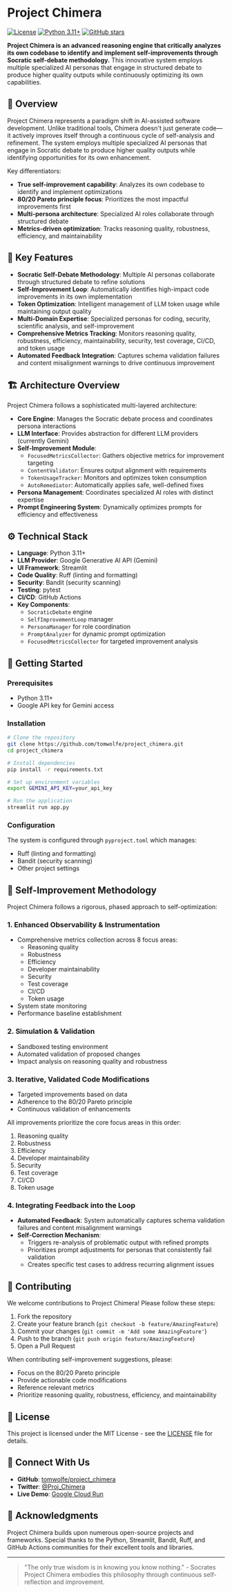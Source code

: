 # Project Chimera

[![License](https://img.shields.io/badge/License-MIT-blue.svg)](LICENSE)
[![Python 3.11+](https://img.shields.io/badge/Python-3.11%2B-blue)](https://python.org)
[![GitHub stars](https://img.shields.io/github/stars/tomwolfe/project_chimera?style=social)](https://github.com/tomwolfe/project_chimera)

**Project Chimera is an advanced reasoning engine that critically analyzes its own codebase to identify and implement self-improvements through Socratic self-debate methodology.** This innovative system employs multiple specialized AI personas that engage in structured debate to produce higher quality outputs while continuously optimizing its own capabilities.

## 🌟 Overview

Project Chimera represents a paradigm shift in AI-assisted software development. Unlike traditional tools, Chimera doesn't just generate code—it actively improves itself through a continuous cycle of self-analysis and refinement. The system employs multiple specialized AI personas that engage in Socratic debate to produce higher quality outputs while identifying opportunities for its own enhancement.

Key differentiators:
- **True self-improvement capability**: Analyzes its own codebase to identify and implement optimizations
- **80/20 Pareto principle focus**: Prioritizes the most impactful improvements first
- **Multi-persona architecture**: Specialized AI roles collaborate through structured debate
- **Metrics-driven optimization**: Tracks reasoning quality, robustness, efficiency, and maintainability

## 🔑 Key Features

- **Socratic Self-Debate Methodology**: Multiple AI personas collaborate through structured debate to refine solutions
- **Self-Improvement Loop**: Automatically identifies high-impact code improvements in its own implementation
- **Token Optimization**: Intelligent management of LLM token usage while maintaining output quality
- **Multi-Domain Expertise**: Specialized personas for coding, security, scientific analysis, and self-improvement
- **Comprehensive Metrics Tracking**: Monitors reasoning quality, robustness, efficiency, maintainability, security, test coverage, CI/CD, and token usage
- **Automated Feedback Integration**: Captures schema validation failures and content misalignment warnings to drive continuous improvement

## 🏗️ Architecture Overview

Project Chimera follows a sophisticated multi-layered architecture:

- **Core Engine**: Manages the Socratic debate process and coordinates persona interactions
- **LLM Interface**: Provides abstraction for different LLM providers (currently Gemini)
- **Self-Improvement Module**: 
  - `FocusedMetricsCollector`: Gathers objective metrics for improvement targeting
  - `ContentValidator`: Ensures output alignment with requirements
  - `TokenUsageTracker`: Monitors and optimizes token consumption
  - `AutoRemediator`: Automatically applies safe, well-defined fixes
- **Persona Management**: Coordinates specialized AI roles with distinct expertise
- **Prompt Engineering System**: Dynamically optimizes prompts for efficiency and effectiveness

## ⚙️ Technical Stack

- **Language**: Python 3.11+
- **LLM Provider**: Google Generative AI API (Gemini)
- **UI Framework**: Streamlit
- **Code Quality**: Ruff (linting and formatting)
- **Security**: Bandit (security scanning)
- **Testing**: pytest
- **CI/CD**: GitHub Actions
- **Key Components**:
  - `SocraticDebate` engine
  - `SelfImprovementLoop` manager
  - `PersonaManager` for role coordination
  - `PromptAnalyzer` for dynamic prompt optimization
  - `FocusedMetricsCollector` for targeted improvement analysis

## 🚀 Getting Started

### Prerequisites
- Python 3.11+
- Google API key for Gemini access

### Installation
```bash
# Clone the repository
git clone https://github.com/tomwolfe/project_chimera.git
cd project_chimera

# Install dependencies
pip install -r requirements.txt

# Set up environment variables
export GEMINI_API_KEY=your_api_key

# Run the application
streamlit run app.py
```

### Configuration
The system is configured through `pyproject.toml` which manages:
- Ruff (linting and formatting)
- Bandit (security scanning)
- Other project settings

## 🧠 Self-Improvement Methodology

Project Chimera follows a rigorous, phased approach to self-optimization:

### 1. Enhanced Observability & Instrumentation
- Comprehensive metrics collection across 8 focus areas:
  - Reasoning quality
  - Robustness
  - Efficiency
  - Developer maintainability
  - Security
  - Test coverage
  - CI/CD
  - Token usage
- System state monitoring
- Performance baseline establishment

### 2. Simulation & Validation
- Sandboxed testing environment
- Automated validation of proposed changes
- Impact analysis on reasoning quality and robustness

### 3. Iterative, Validated Code Modifications
- Targeted improvements based on data
- Adherence to the 80/20 Pareto principle
- Continuous validation of enhancements

All improvements prioritize the core focus areas in this order:
1. Reasoning quality
2. Robustness
3. Efficiency
4. Developer maintainability
5. Security
6. Test coverage
7. CI/CD
8. Token usage

### 4. Integrating Feedback into the Loop
- **Automated Feedback**: System automatically captures schema validation failures and content misalignment warnings
- **Self-Correction Mechanism**: 
  - Triggers re-analysis of problematic output with refined prompts
  - Prioritizes prompt adjustments for personas that consistently fail validation
  - Creates specific test cases to address recurring alignment issues

## 🤝 Contributing

We welcome contributions to Project Chimera! Please follow these steps:

1. Fork the repository
2. Create your feature branch (`git checkout -b feature/AmazingFeature`)
3. Commit your changes (`git commit -m 'Add some AmazingFeature'`)
4. Push to the branch (`git push origin feature/AmazingFeature`)
5. Open a Pull Request

When contributing self-improvement suggestions, please:
- Focus on the 80/20 Pareto principle
- Provide actionable code modifications
- Reference relevant metrics
- Prioritize reasoning quality, robustness, efficiency, and maintainability

## 📄 License

This project is licensed under the MIT License - see the [LICENSE](LICENSE) file for details.

## 📱 Connect With Us

*   **GitHub**: [tomwolfe/project_chimera](https://github.com/tomwolfe/project_chimera)
*   **Twitter**: [@Proj_Chimera](https://x.com/Proj_Chimera)
*   **Live Demo**: [Google Cloud Run](https://project-chimera-406972693661.us-central1.run.app/)

## 🙏 Acknowledgments

Project Chimera builds upon numerous open-source projects and frameworks. Special thanks to the Python, Streamlit, Bandit, Ruff, and GitHub Actions communities for their excellent tools and libraries.

---

> "The only true wisdom is in knowing you know nothing." - Socrates  
> Project Chimera embodies this philosophy through continuous self-reflection and improvement.